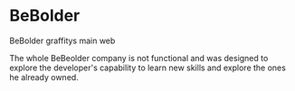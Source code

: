 # BeBolder
BeBolder graffitys main web

The whole BeBeolder company is not functional and was designed to explore the developer's capability to learn new skills and explore the ones he already owned.
